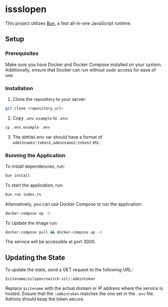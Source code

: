 # issslopen

This project utilizes [Bun](https://bun.sh), a fast all-in-one JavaScript runtime.

## Setup

### Prerequisites

Make sure you have Docker and Docker Compose installed on your system. Additionally, ensure that Docker can run without sudo access for ease of use.

### Installation

1. Clone the repository to your server:

```bash
git clone <repository_url>
```

2. Copy `.env.example` to `.env`:

```bash
cp .env.example .env
```

3. The `ADMINS` env var should have a format of `adminname1:token1,adminname2:token2` etc.

### Running the Application

To install dependencies, run:

```bash
bun install
```

To start the application, run:

```bash
bun run index.ts
```

Alternatively, you can use Docker Compose to run the application:

```bash
docker-compose up -d
```
To Update the Image run:
```bash
docker-compose pull && docker-compose up -d
```

The service will be accessible at port 3000.

## Updating the State

To update the state, send a GET request to the following URL:

```
$sitename/sslopen/switch-ssl/:admintoken
```

Replace `$sitename` with the actual domain or IP address where the service is hosted. Ensure that the `:admintoken` matches the one set in the `.env` file. Admins should keep the token secure.
